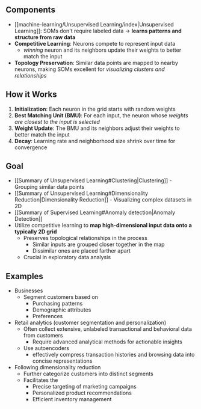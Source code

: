 
## Components

- [[machine-learning/Unsupervised Learning/index|Unsupervised Learning]]: SOMs don't require labeled data &rarr; **learns patterns and structure from raw data**
- **Competitive Learning**: Neurons compete to represent input data
	- _winning_ neuron and its neighbors update their weights to better match the input
- **Topology Preservation**: Similar data points are mapped to nearby neurons, making SOMs excellent for _visualizing clusters and relationships_

## How it Works

1. **Initialization**: Each neuron in the grid starts with random weights
2. **Best Matching Unit (BMU)**: For each input, the neuron whose _weights are closest to the input is selected_
3. **Weight Update**: The BMU and its neighbors adjust their weights to better match the input
4. **Decay**: Learning rate and neighborhood size shrink over time for convergence
## Goal

- [[Summary of Unsupervised Learning#Clustering|Clustering]] - Grouping similar data points
- [[Summary of Unsupervised Learning#Dimensionality Reduction|Dimensionality Reduction]] - Visualizing complex datasets in 2D
- [[Summary of Supervised Learning#Anomaly detection|Anomaly Detection]]
- Utilize competitive learning to **map high-dimensional input data onto a typically 2D grid**
	- Preserves topological relationships in the process
		- Similar inputs are grouped closer together in the map
		- Dissimilar ones are placed farther apart
	- Crucial in exploratory data analysis
## Examples
- Businesses
	- Segment customers based on
		- Purchasing patterns
		- Demographic attributes
		- Preferences
- Retail analytics (customer segmentation and personalization)
	- Often collect extensive, unlabeled transactional and behavioral data from customers
		- Require advanced analytical methods for actionable insights
	- Use autoencoders
		- effectively compress transaction histories and browsing data into concise representations
- Following dimensionality reduction
	- Further categorize customers into distinct segments
	- Facilitates the
		- Precise targeting of marketing campaigns
		- Personalized product recommendations
		- Efficient inventory management